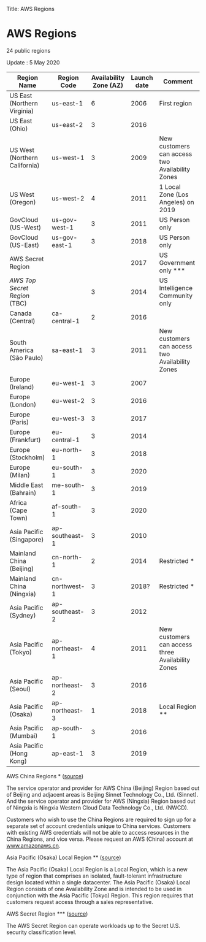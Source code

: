 Title: AWS Regions

# AWS Regions

24 public regions

Update : 5 May 2020

Region Name | Region Code | Availability Zone (AZ) | Launch date | Comment
------------- | ------------- | ------------- | ------------- | -------------
US East (Northern Virginia) | us-east-1 | 6 | 2006 | First region
US East (Ohio) | us-east-2 | 3 | 2016 | 
US West (Northern California) | us-west-1 | 3 | 2009 | New customers can access two Availability Zones
US West (Oregon) | us-west-2 | 4 | 2011 | 1 Local Zone (Los Angeles) on 2019
GovCloud (US-West) | us-gov-west-1 | 3 | 2011 | US Person only
GovCloud (US-East) | us-gov-east-1 | 3 | 2018 | US Person only
AWS Secret Region | | | 2017 | US Government only ***
_AWS Top Secret Region_ (TBC) | | 3 | 2014 | US Intelligence Community only
Canada (Central) | ca-central-1 | 2 | 2016 | 
South America (São Paulo) | sa-east-1 | 3 | 2011 | New customers can access two Availability Zones
Europe (Ireland) | eu-west-1 | 3 | 2007 |
Europe (London) | eu-west-2 | 3 | 2016 |
Europe (Paris) | eu-west-3 | 3 | 2017 |
Europe (Frankfurt) | eu-central-1 | 3 | 2014 |
Europe (Stockholm) | eu-north-1 | 3 | 2018 |
Europe (Milan) | eu-south-1 | 3 | 2020 |
Middle East (Bahrain) | me-south-1 | 3 | 2019 |
Africa (Cape Town) | af-south-1 | 3 | 2020 |
Asia Pacific (Singapore) | ap-southeast-1 | 3 | 2010 |
Mainland China (Beijing) | cn-north-1 | 2 | 2014 | Restricted *
Mainland China (Ningxia) | cn-northwest-1 | 3 | 2018? | Restricted *
Asia Pacific (Sydney) | ap-southeast-2 | 3 | 2012 |
Asia Pacific (Tokyo) | ap-northeast-1 | 4 | 2011 | New customers can access three Availability Zones
Asia Pacific (Seoul) | ap-northeast-2 | 3 | 2016 |
Asia Pacific (Osaka) | ap-northeast-3 | 1 | 2018 | Local Region **
Asia Pacific (Mumbai) | ap-south-1 | 3 | 2016 |
Asia Pacific (Hong Kong) | ap-east-1 | 3 | 2019 |


AWS China Regions * ([source](https://aws.amazon.com/about-aws/global-infrastructure/regional-product-services/#AWS_China_Regions*))

The service operator and provider for AWS China (Beijing) Region based out of Beijing and adjacent areas is Beijing Sinnet Technology Co., Ltd. (Sinnet). And the service operator and provider for AWS (Ningxia) Region based out of Ningxia is Ningxia Western Cloud Data Technology Co., Ltd. (NWCD).

Customers who wish to use the China Regions are required to sign up for a separate set of account credentials unique to China services. Customers with existing AWS credentials will not be able to access resources in the China Regions, and vice versa. Please request an AWS (China) account at www.amazonaws.cn.


Asia Pacific (Osaka) Local Region ** ([source](https://aws.amazon.com/about-aws/global-infrastructure/regional-product-services/#Asia_Pacific_.28Osaka.29_Local_Region_**))

The Asia Pacific (Osaka) Local Region is a Local Region, which is a new type of region that comprises an isolated, fault-tolerant infrastructure design located within a single datacenter. The Asia Pacific (Osaka) Local Region consists of one Availability Zone and is intended to be used in conjunction with the Asia Pacific (Tokyo) Region. This region requires that customers request access through a sales representative.

AWS Secret Region *** ([source](https://aws.amazon.com/blogs/publicsector/announcing-the-new-aws-secret-region/))

 The AWS Secret Region can operate workloads up to the Secret U.S. security classification level.